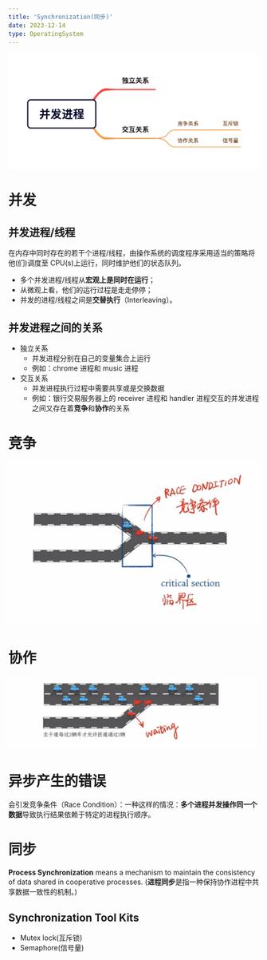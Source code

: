 ```yaml
---
title: 'Synchronization(同步)'
date: 2023-12-14
type: OperatingSystem
---
```


![](/public/images/os/07/synchronization.png)

# 并发

## 并发进程/线程

在内存中同时存在的若干个进程/线程，由操作系统的调度程序采用适当的策略将他(们)调度至 CPU(s)上运行，同时维护他们的状态队列。

- 多个并发进程/线程从**宏观上是同时在运行**；
- 从微观上看，他们的运行过程是走走停停；
- 并发的进程/线程之间是**交替执行**（Interleaving）。

## 并发进程之间的关系

- 独立关系
  - 并发进程分别在自己的变量集合上运行
  - 例如：chrome 进程和 music 进程
- 交互关系
  - 并发进程执行过程中需要共享或是交换数据
  - 例如：银行交易服务器上的 receiver 进程和 handler 进程交互的并发进程之间又存在着**竞争**和**协作**的关系

# 竞争

![竞争](/public/images/os/07/race.png)

# 协作

![协作](/public/images/os/07/cooperation.png)

# 异步产生的错误

会引发竞争条件（Race Condition）：一种这样的情况：**多个进程并发操作同一个数据**导致执行结果依赖于特定的进程执行顺序。

# 同步

**Process Synchronization** means a mechanism to maintain the consistency of data shared in cooperative processes.
(**进程同步**是指一种保持协作进程中共享数据一致性的机制。)

## Synchronization Tool Kits

- Mutex lock(互斥锁)
- Semaphore(信号量)
